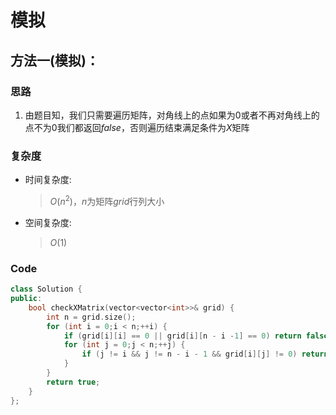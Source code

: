 # 模拟
## 方法一(模拟)：
### 思路
1. 由题目知，我们只需要遍历矩阵，对角线上的点如果为$0$或者不再对角线上的点不为$0$我们都返回$false$，否则遍历结束满足条件为$X$矩阵

### 复杂度
- 时间复杂度:
  > $O(n^2)$，$n$为矩阵$grid$行列大小
- 空间复杂度:
  > $O(1)$

### Code
```C++ []
class Solution {
public:
    bool checkXMatrix(vector<vector<int>>& grid) {
        int n = grid.size();
        for (int i = 0;i < n;++i) {
            if (grid[i][i] == 0 || grid[i][n - i -1] == 0) return false;
            for (int j = 0;j < n;++j) {
                if (j != i && j != n - i - 1 && grid[i][j] != 0) return false;
            }
        }
        return true;
    }
};
```
